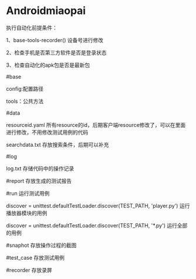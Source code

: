 # Androidmiaopai


执行自动化前提条件：

1、base-tools-recorder()  设备号进行修改

2、检查手机是否第三方软件是否是登录状态

3、检查自动化的apk包是否是最新包




#base

config:配置路径

tools：公共方法

#data

resourceid.yaml     所有resource的id，后期客户端resource修改了，可以在里面进行修改，不用修改测试用例的代码

searchdata.txt   存放搜索条件，后期可以补充


#log

log.txt   存储代码中的操作记录


#report    存放生成的测试报告

#run    运行测试用例

discover = unittest.defaultTestLoader.discover(TEST_PATH, 'player.py')    运行播放器模块的用例

discover = unittest.defaultTestLoader.discover(TEST_PATH, '*.py')    运行全部的用例

#snaphot   存放操作过程的截图

#test_case  存放测试用例

#recorder  存放录屏
